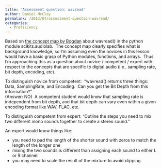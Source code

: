 ```yaml
---
title: 'Assessment question: wavread'
author: Daniel McCloy
permalink: /2013/04/assessment-question-wavread/
categories:
  - Proficiency
---
```

Based on [the concept map by Bogdan][1] about wavread() in the python module scikits.audiolab.  The concept map clearly specifies what is background knowledge, so I&#8217;m assuming even the novices in this lesson would have a basic grasp of Python modules, functions, and arrays.  Thus I&#8217;m approaching this as a question about novice / competent / expert with respect to the concepts that are specific to digital audio (i.e., sampling rate, bit depth, encoding, etc).

To distinguish novice from competent:  &#8220;wavread() returns three things: Data, SamplingRate, and Encoding.  Can you get the Bit Depth from this information?&#8221;  
(Answer: NO)  A competent student would know that sampling rate is independent from bit depth, and that bit depth can vary even within a given encoding format like WAV, FLAC, etc.

To distinguish competent from expert: &#8220;Outline the steps you need to mix two different mono sounds together to create a stereo sound.&#8221;

An expert would know things like:

*   you need to pad the length of the shorter sound with zeros to match the length of the longer one
*   mixing the two sounds is different than assigning each sound to either L or R channel
*   you may need to scale the result of the mixture to avoid clipping

 [1]: http://teaching.software-carpentry.org/wp-content/uploads/2013/03/wavreadConceptMap11.png "wavread concept map"
